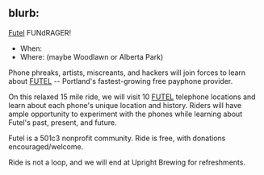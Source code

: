
blurb:
---

[Futel](https://futel.net) FUNdRAGER!

* When: <tbd>
* Where: <tbd> (maybe Woodlawn or Alberta Park)

Phone phreaks, artists, miscreants, and hackers will join forces 
to learn about [FUTEL](https://futel.net) -- Portland's fastest-growing
free payphone provider.

On this relaxed 15 mile ride, we will visit 10 [FUTEL](https://futel.net) 
telephone locations and learn about each phone's unique location and history.
Riders will have ample opportunity to experiment with the phones while learning
about Futel's past, present, and future.

Futel is a 501c3 nonprofit community.
Ride is free, with donations encouraged/welcome.  

Ride is not a loop, and we will end at Upright Brewing for refreshments.
